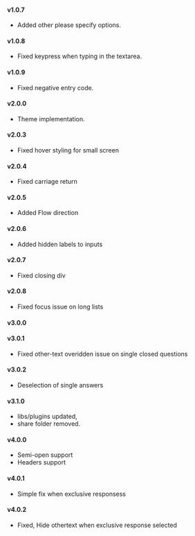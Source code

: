 #### v1.0.7

- Added other please specify options.

#### v1.0.8

- Fixed keypress when typing in the textarea.

#### v1.0.9

- Fixed negative entry code.

#### v2.0.0

- Theme implementation.

#### v2.0.3

- Fixed hover styling for small screen

#### v2.0.4

- Fixed carriage return

#### v2.0.5

- Added Flow direction

#### v2.0.6

- Added hidden labels to inputs

#### v2.0.7

- Fixed closing div

#### v2.0.8

- Fixed focus issue on long lists

#### v3.0.0

#### v3.0.1

- Fixed other-text overidden issue on single closed questions

#### v3.0.2

- Deselection of single answers

#### v3.1.0

- libs/plugins updated,
- share folder removed.

#### v4.0.0

- Semi-open support
- Headers support

#### v4.0.1
- Simple fix when exclusive responsess

#### v4.0.2 
- Fixed, Hide othertext when exclusive response selected